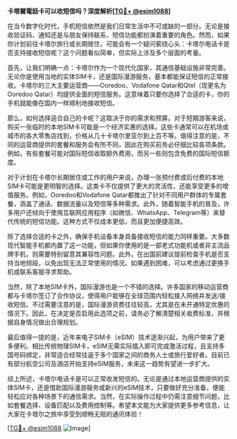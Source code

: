 **卡塔爾電話卡可以收短信吗？深度解析[[TG💪+ @esim1088](https://t.me/s/esim1088)]**

在当今数字化时代，手机短信依然是我们日常生活中不可或缺的一部分。无论是接收验证码、通知还是与朋友保持联系，短信功能都扮演着重要的角色。然而，如果你计划前往卡塔尔旅行或长期居住，可能会有一个疑问萦绕心头：卡塔尔电话卡是否支持接收短信呢？这个问题看似简单，但实际上涉及多个层面的考量。

首先，让我们明确一点：卡塔尔作为一个现代化国家，其通信基础设施非常完善。无论你是使用当地的实体SIM卡，还是国际漫游服务，基本都能保证短信的正常接收。卡塔尔的三大主要运营商——Ooredoo、Vodafone Qatar和Qtel（现更名为Ooredoo Qatar）均提供全面的短信服务。这意味着只要你选择了合适的卡，你的手机就能像在国内一样顺利地接收短信。

那么，如何选择适合自己的卡呢？这取决于你的需求和预算。对于短期游客来说，购买一张临时的本地SIM卡可能是一个经济实惠的选择。这些卡通常可以在机场或城市的各大零售店找到，价格从几十卡塔尔里亚尔到上百不等。值得注意的是，不同的运营商提供的套餐和服务会有所不同，因此在购买前务必仔细比较各项条款。例如，有些套餐可能对国际短信收取额外费用，而另一些则包含免费的国际短信额度。

对于计划在卡塔尔长期居住或工作的用户来说，办理一张预付费或后付费的本地SIM卡可能是更明智的选择。这类卡不仅提供了更大的灵活性，还能享受更多的增值服务。例如，Ooredoo和Vodafone Qatar都推出了针对不同用户群体的专属套餐，涵盖了通话、数据流量以及短信等多种需求。此外，随着智能手机的普及，许多用户还倾向于使用互联网应用程序（如微信、WhatsApp、Telegram等）来替代传统的短信功能。这种方式不仅成本更低，而且更加便捷高效。

除了选择合适的卡之外，确保手机设备本身具备接收短信的能力同样重要。大多数现代智能手机都内置了这一功能，但如果你使用的是一部老式功能机或者非主流品牌手机，则需要特别留意其兼容性问题。此外，在出国前建议提前检查手机是否支持当地频段，以免出现无法正常使用的情况。如果遇到困难，可以考虑通过更换手机或联系客服寻求帮助。

当然，除了本地SIM卡外，国际漫游也是一个不错的选择。许多国家的移动运营商都与卡塔尔签订了合作协议，使得用户能够在全球范围内轻松接入网络并发送/接收短信。不过需要注意的是，国际漫游资费往往较高，尤其是在未开通特定优惠的情况下。因此，在决定是否启用此选项之前，请务必了解清楚相关收费标准，并根据自身情况做出合理规划。

最后值得一提的是，近年来电子SIM卡（eSIM）技术逐渐兴起，为用户带来了更多便利。相比传统物理SIM卡，eSIM无需实际插入即可完成激活过程，且支持多国号码绑定，非常适合经常往返于多个国家之间的商务人士或旅行爱好者。目前已有部分航空公司及酒店开始支持eSIM服务，未来这一趋势有望进一步扩大。

综上所述，卡塔尔电话卡是可以正常收发短信的。无论是通过本地运营商提供的实体SIM卡，还是借助国际漫游服务或新兴的eSIM技术，只要做好充分准备，便能轻松应对各种场景下的通信需求。当然，在实际操作过程中仍需注意细节问题，比如套餐选择、设备匹配以及费用控制等。希望本文能为大家提供更多参考信息，让大家在卡塔尔之旅中享受到顺畅无阻的通讯体验！

[[TG💪+ @esim1088](https://t.me/s/esim1088) ![Image](https://i.postimg.cc/4NQfJmqS/Snipaste-2025-05-13-00-14-12.png)]